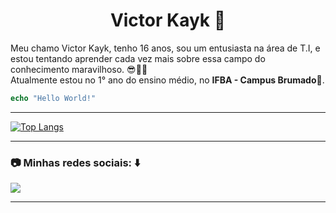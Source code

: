 <h1 align="center">Victor Kayk 🤡</h1>

<p align="left"> 
Meu chamo Victor Kayk, tenho 16 anos, sou um entusiasta na área de T.I, e estou tentando aprender cada vez mais sobre essa campo do conhecimento maravilhoso. 😎🤙🤙<br>
Atualmente estou no 1° ano do ensino médio, no <strong>IFBA - Campus Brumado</strong>🏫.
</p>

```php
echo "Hello World!"
```
<hr>

[![Top Langs](https://github-readme-stats.vercel.app/api/top-langs/?username=VictorKayk&layout=compact&theme=dark)](https://github.com/VictorKayk/github-readme-stats)
<hr>

<h3 align="left">
  <strong>📷 Minhas redes sociais: ⬇️</strong>
</h3>

<p align="left">
  <a href="https://www.instagram.com/victorkayk77/" alt="Instagram">
  <img src="https://img.shields.io/badge/-Instagram-DF0174?style=for-the-badge&logo=instagram&logoColor=white&link=https://www.instagram.com/victorkayk77/"/></a>
</p> 
<hr>
